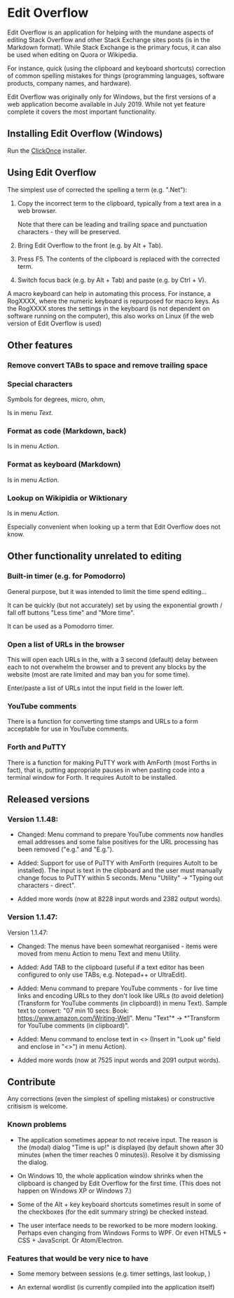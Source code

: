 
# Edit Overflow

Edit Overflow is an application for helping with
the mundane aspects of editing Stack Overflow
and other Stack Exchange sites posts (is in the 
Markdown format).
While Stack Exchange is the primary focus, it can also
be used when editing on Quora or Wikipedia.

For instance, quick (using the clipboard and keyboard
shortcuts) correction of common spelling mistakes for
things (programming languages, software products,
company names, and hardware).

Edit Overflow was originally only for Windows, but
the first versions of a web application become
available in July 2019. While not yet feature complete
it covers the most important functionality.


## Installing Edit Overflow (Windows)

Run the [ClickOnce][30] installer.



## Using Edit Overflow

The simplest use of corrected the spelling a term (e.g. ".Net"):

1. Copy the incorrect term to the clipboard, typically from
   a text area in a web browser.

   Note that there can be leading and trailing space and
   punctuation characters - they will be preserved.

2. Bring Edit Overflow to the front (e.g. by Alt + Tab).

3. Press F5. The contents of the clipboard is
   replaced with the corrected term.

4. Switch focus back (e.g. by Alt + Tab) and
   paste (e.g. by Ctrl + V).

A macro keyboard can help in automating this process.
For instance, a RogXXXX, where the numeric keyboard is
repurposed for macro keys. As the RogXXXX stores the settings
in the keyboard (is not dependent on software running on
the computer), this also works on Linux (if the web version
of Edit Overflow is used)


## Other features

### Remove convert TABs to space and remove trailing space

### Special characters

Symbols for degrees, micro, ohm, 

Is in menu *Text*.

### Format as code (Markdown, back)

Is in menu *Action*.

### Format as keyboard (Markdown)

Is in menu *Action*.

### Lookup on Wikipidia or Wiktionary

Is in menu *Action*.

Especially convenient when looking up a term 
that Edit Overflow does not know.



## Other functionality unrelated to editing

### Built-in timer (e.g. for Pomodorro)

General purpose, but it was intended to limit the time
spend editing...

It can be quickly (but not accurately) set by using
the exponential growth / fall off buttons "Less time"
and "More time".

It can be used as a Pomodorro timer.


### Open a list of URLs in the browser

This will open each URLs in the, with a 3 second (default) delay
between each to not overwhelm the browser and to prevent any
blocks by the website (most are rate limited and may ban you
for some time).

Enter/paste a list of URLs intot the input field in the lower left.

### YouTube comments

There is a function for converting time stamps and URLs
to a form acceptable for use in YouTube comments.

### Forth and PuTTY

There is a function for making PuTTY work with AmForth (most Forths in fact),
that is, putting appropriate pauses in when pasting code into
a terminal window for Forth. It requires AutoIt to be installed.


## Released versions

### Version 1.1.48:


 * Changed: Menu command to prepare YouTube comments now handles
   email addresses and some false positives for the URL
   processing has been removed ("e.g." and "E.g.").

 * Added: Support for use of PuTTY with AmForth (requires AutoIt
   to be installed). The input is text in the clipboard and the
   user must manually change focus to PuTTY within 5 seconds.
   Menu "Utility" → "Typing out characters - direct".

 * Added more words (now at 8228 input words and 2382 output words).

### Version 1.1.47:

Version 1.1.47:

 * Changed: The menus have been somewhat reorganised - items were
   moved from menu Action to menu Text and menu Utility.

 * Added: Add TAB to the clipboard (useful if a text editor has
   been configured to only use TABs, e.g. Notepad++ or UltraEdit).

 * Added: Menu command to prepare YouTube comments - for live time
   links and encoding URLs to they don't look like URLs (to avoid
   deletion) (Transform for YouTube comments (in clipboard)) in
   menu Text).
   Sample text to convert: "07 min 10 secs:
   Book: https://www.amazon.com/Writing-Well".
   Menu "Text"* → *"Transform for YouTube comments (in clipboard)".

 * Added: Menu command to enclose text in <> (Insert in "Look up"
   field and enclose in "<>") in menu Action).

 * Added more words (now at 7525 input words and 2091 output words).


## Contribute

Any corrections (even the simplest of spelling mistakes)
or constructive critisism is welcome.


### Known problems

 * The application sometimes appear to not receive input.
   The reason is the (modal) dialog "Time is up!" is
   displayed (by default shown after 30 minutes (when
   the timer reaches 0 minutes)).
   Resolve it by dismissing the dialog.

 * On Windows 10, the whole application window shrinks
   when the clipboard is changed by Edit Overflow for
   the first time. (This does not happen on Windows XP
   or Windows 7.)

 * Some of the Alt + key keyboard shortcuts sometimes result
   in some of the checkboxes (for the edit summary string)
   be checked instead.

 * The user interface needs to be reworked to be more
   modern looking. Perhaps even changing from
   Windows Forms to WPF. Or even HTML5 + CSS + JavaScript.
   Or Atom/Electron.


### Features that would be very nice to have

 * Some memory between sessions (e.g. timer settings, last lookup,
   )

 * An external wordlist (is currently compiled into the application itself)


  [30]: http://en.wikipedia.org/wiki/ClickOnce


